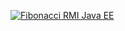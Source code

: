 [![Fibonacci RMI Java EE](https://photos.app.goo.gl/eNrQURwc4Bmcsyi39)](https://www.youtube.com/watch?v=qQeYOsRaxHc "RMI Fibonacci Java")
